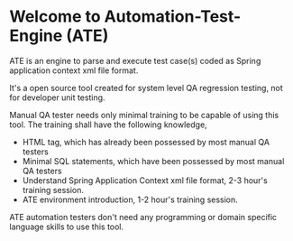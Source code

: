 Welcome to Automation-Test-Engine (ATE)
======================
ATE is an engine to parse and execute test case(s) coded as Spring application context xml file format.

It's a open source tool created for system level QA regression testing, not for developer unit testing. 

Manual QA tester needs only minimal training to be capable of using this tool. The training shall have the following knowledge,
* HTML tag, which has already been possessed by most manual QA testers
* Minimal SQL statements, which have been possessed by most manual QA testers
* Understand Spring Application Context xml file format, 2-3 hour's training session.
* ATE environment introduction, 1-2 hour's training session.

ATE automation testers don't need any programming or domain specific language skills to use this tool.





